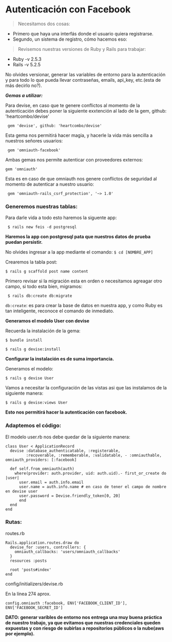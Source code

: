 # Autenticación con Facebook

> Necesitamos dos cosas:
  - Primero que haya una interfás donde el usuario quiera registrarse.
  - Segundo, un sistema de registro, cómo hacemos eso:

> Revisemos nuestras versiones de Ruby y Rails para trabajar:

- Ruby -v 2.5.3
- Rails -v 5.2.5

No olvides versionar, generar las variables de entorno para la autenticación y para todo lo que pueda llevar contraseñas, emails, api_key, etc.(esta de más decirlo no?).

***Gemas a utilizar:***

Para devise, en caso que te genere conflictos al momento de la autenticación debes poner la siguiente exxtención al lado de la gem, github: 'heartcombo/devise'

` gem 'devise', github: 'heartcombo/devise'`

Esta gema nos permitirá hacer magia, y hacerle la vida más sencilla a nuestros señores usuarios:

` gem 'omniauth-facebook'`

Ambas gemas nos permite autenticar con proveedores externos: 

`gem 'omniauth'`

Esta es en caso de que omniauth nos genere conflictos de seguridad al momento de autenticar a nuestro usuario:

` gem 'omniauth-rails_csrf_protection', '~> 1.0'`

### Generemos nuestras tablas:

Para darle vida a todo esto haremos la siguente app:

` $ rails new feis -d postgresql`

**Haremos la app con postgresql pata que nuestros datos de prueba puedan persistir.**

No olvides ingresar a la app mediante el comando: `$ cd [NOMBRE_APP]`

Crearemos la tabla post:

` $ rails g scaffold post name content `

Primero revisar si la migración esta en orden o necesitamos agreagar otro campo, si todo esta bien, migramos:

` $ rails db:create db:migrate`

 `db:create`: es para crear la base de datos en nuestra app, y como Ruby es tan inteligente, reconoce el comando de inmediato.

**Generamos el modelo User con devise**

Recuerda la instalación de la gema:

`$ bundle install`

`$ rails g devise:install`

**Configurar la instalación es de suma importancia.**

Generamos el modelo: 

`$ rails g devise User`

Vamos a necesitar la configuración de las vistas asi que las instalamos de la siguiente manera:

`$ rails g devise:views User`

**Esto nos permitirá hacer la autenticación con facebook.**

### Adaptemos el código:

El modelo user.rb nos debe quedar de la siguiente manera:

```
class User < ApplicationRecord
  devise :database_authenticatable, :registerable,
         :recoverable, :rememberable, :validatable, - :omniauthable, omniauth_providers: [:facebook]
  
  def self.from_omniauth(auth)
    where(provider: auth.provider, uid: auth.uid).- first_or_create do |user|
      user.email = auth.info.email
      user.name = auth.info.name # en caso de tener el campo de nombre en devise user
      user.password = Devise.friendly_token[0, 20]
      end
  end
end
```


### Rutas:

routes.rb

```
Rails.application.routes.draw do
  devise_for :users, controllers: {
    omniauth_callbacks: 'users/omniauth_callbacks'
  }
  resources :posts

  root 'posts#index'
end
```


config/initializers/devise.rb

En la línea 274 aprox.

```
config.omniauth :facebook, ENV['FACEBOOK_CLIENT_ID'], ENV['FACEBOOK_SECRET_ID']
```


**DATO: generar varibles de entorno nos entrega una muy buena práctica de nuestro trabajo, ya que evitamos que nuestras credenciales queden expuestas y con riesgo de subirlas a repositorios públicos o la nube(aws por ejemplo).**


